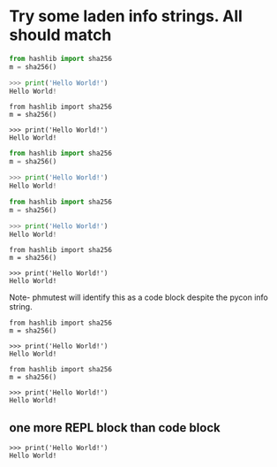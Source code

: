 # Try some laden info strings. All should match

```python extraneous info string extension
from hashlib import sha256
m = sha256()
```

```python extraneous info string extension
>>> print('Hello World!')
Hello World!
```

```python3 extraneous info string extension
from hashlib import sha256
m = sha256()
```

```python3 extraneous info string extension
>>> print('Hello World!')
Hello World!
```

```py extraneous info string extension
from hashlib import sha256
m = sha256()
```

```py extraneous info string extension
>>> print('Hello World!')
Hello World!
```

```py extraneous info string extension
from hashlib import sha256
m = sha256()
```

```py extraneous info string extension
>>> print('Hello World!')
Hello World!
```

```py3 extraneous info string extension
from hashlib import sha256
m = sha256()
```

```py3 extraneous info string extension
>>> print('Hello World!')
Hello World!
```

Note- phmutest will identify this as a code block despite the pycon info string.
```pycon extraneous info string extension
from hashlib import sha256
m = sha256()
```

```pycon extraneous info string extension
>>> print('Hello World!')
Hello World!
```

```{ .python } pycon extraneous info string extension
from hashlib import sha256
m = sha256()
```

```{ .python }  extraneous info string extension
>>> print('Hello World!')
Hello World!
```

## one more REPL block than code block

```py3 extraneous info string extension
>>> print('Hello World!')
Hello World!
```

